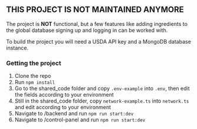 ## THIS PROJECT IS NOT MAINTAINED ANYMORE 
The project is **NOT** functional, but a few features like adding ingredients to the global database signing up and logging in can be worked with.

To build the project you will need a USDA API key and a MongoDB database instance.

### Getting the project

1. Clone the repo
2. Run `npm install`
3. Go to the shared_code folder and copy `.env-example` into `.env`, then edit the fields according to your environment
3. Still in the shared_code folder, copy `network-example.ts` into `network.ts` and edit according to your environment
5. Navigate to /backend and run `npm run start:dev`
6. Navigate to /control-panel and run `npm run start:dev`
